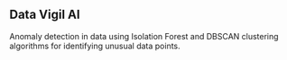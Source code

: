 ## Data Vigil AI
Anomaly detection in data using Isolation Forest and DBSCAN clustering algorithms for identifying unusual data points.

